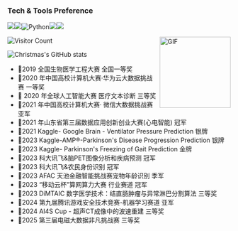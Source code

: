 ### Tech & Tools Preference
<img src="http://img.shields.io/badge/-Git-F1502F?style=flat&logo=git&logoColor=FFFFFF"><img src="http://img.shields.io/badge/-Github-000000?style=flat&logo=github&logoColor=FFFFFF">![Python](http://img.shields.io/badge/-Python-3776AB?style=flat-square&logo=python&logoColor=ffffff)<img src="https://img.shields.io/badge/-MongoDB-4DB33D?style=flat&logo=mongodb&logoColor=FFFFFF"><img src="https://img.shields.io/badge/-React-000000?style=flat&logo=react&logoColor=00c8ff">

![Visitor Count](https://profile-counter.glitch.me/WisleyWang/count.svg)<img align="right" alt="GIF" height="160px" src="https://media.giphy.com/media/du3J3cXyzhj75IOgvA/giphy.gif" />

![Christmas's GitHub stats](https://github-readme-stats.vercel.app/api?username=Christmas&show_icons=true&theme=tokyonight)

- 🏅2019 全国生物医学工程大赛   全国一等奖 
- 🏅2020 年中国高校计算机大赛·华为云大数据挑战赛  一等奖
- 🥉 2020 年全球人工智能大赛 医疗文本诊断  三等奖
- 🥈2021 年中国高校计算机大赛· 微信大数据挑战赛 亚军
- 🏅2021 年山东省第三届数据应用创新创业大赛(心电智能)   冠军
- 🥈2021 Kaggle- Google Brain - Ventilator Pressure Prediction 银牌
- 🥈2023 Kaggle-AMP®-Parkinson's Disease Progression Prediction 银牌
- 🏅2023 Kaggle- Parkinson's Freezing of Gait Prediction 金牌
- 🏅2023 科大讯飞&脑PET图像分析和疾病预测 冠军
- 🏅2023 科大讯飞&农民身份识别 冠军
- 🥉2023 AFAC 天池金融智能挑战赛宠物年龄识别 季军
- 🏅2023 “移动云杯”算网算力大赛 行业赛道 冠军
- 🥉2023 DiMTAIC 数字医学技术：结直肠肿瘤与异常淋巴分割算法 三等奖
- 🥈2024 第九届腾讯游戏安全技术竞赛-机器学习赛道  亚军
- 🥉2024 AI4S Cup - 超声CT成像中的波速重建 三等奖
- 🥉2025 第三届电磁大数据非凡挑战赛 三等奖
